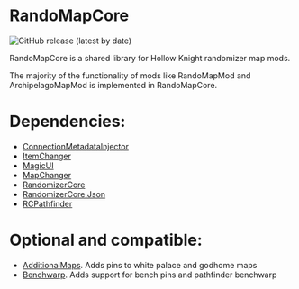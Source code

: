# RandoMapCore
![GitHub release (latest by date)](https://img.shields.io/github/v/release/syyePhenomenol/RandoMapCore)

RandoMapCore is a shared library for Hollow Knight randomizer map mods.

The majority of the functionality of mods like RandoMapMod and ArchipelagoMapMod is implemented in RandoMapCore.

# Dependencies:
- [ConnectionMetadataInjector](https://github.com/BadMagic100/ConnectionMetadataInjector)
- [ItemChanger](https://github.com/homothetyhk/HollowKnight.ItemChanger)
- [MagicUI](https://github.com/BadMagic100/HollowKnight.MagicUI)
- [MapChanger](https://github.com/syyePhenomenol/MapChanger)
- [RandomizerCore](https://github.com/homothetyhk/RandomizerCore)
- [RandomizerCore.Json](https://github.com/homothetyhk/RandomizerCore.Json)
- [RCPathfinder](https://github.com/syyePhenomenol/RCPathfinder)

# Optional and compatible:
- [AdditionalMaps](https://github.com/SFGrenade/AdditionalMaps). Adds pins to white palace and godhome maps
- [Benchwarp](https://github.com/homothetyhk/HollowKnight.BenchwarpMod). Adds support for bench pins and pathfinder benchwarp
